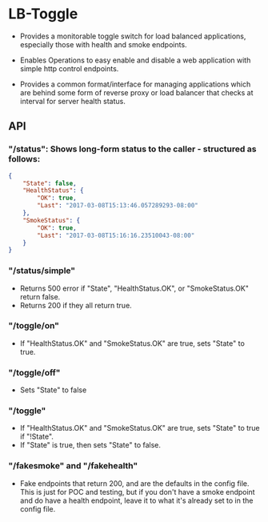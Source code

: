 # LB-Toggle

- Provides a monitorable toggle switch for load balanced applications, especially those with health and smoke endpoints.

- Enables Operations to easy enable and disable a web application with simple http control endpoints.

- Provides a common format/interface for managing applications which are behind some form of reverse proxy or load balancer that checks at interval for server health status.

## API

### "/status":  Shows long-form status to the caller - structured as follows:

``` json
{
    "State": false,
    "HealthStatus": {
        "OK": true,
        "Last": "2017-03-08T15:13:46.057289293-08:00"
    },
    "SmokeStatus": {
        "OK": true,
        "Last": "2017-03-08T15:16:16.23510043-08:00"
    }
}
```

### "/status/simple"

- Returns 500 error if "State", "HealthStatus.OK", or "SmokeStatus.OK" return false.
- Returns 200 if they all return true.

### "/toggle/on"

- If "HealthStatus.OK" and "SmokeStatus.OK" are true, sets "State" to true.

### "/toggle/off"

- Sets "State" to false

### "/toggle"

- If "HealthStatus.OK" and "SmokeStatus.OK" are true, sets "State" to true if "!State".
- If "State" is true, then sets "State" to false.


### "/fakesmoke" and "/fakehealth"

- Fake endpoints that return 200, and are the defaults in the config file.  This is just for POC and testing, but if you don't have a smoke endpoint and do have a health endpoint, leave it to what it's already set to in the config file.
